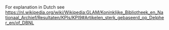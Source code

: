 For explanation in Dutch see https://nl.wikipedia.org/wiki/Wikipedia:GLAM/Koninklijke_Bibliotheek_en_Nationaal_Archief/Resultaten/KPIs/KPI9#Artikelen_sterk_gebaseerd_op_Delpher_en/of_DBNL

